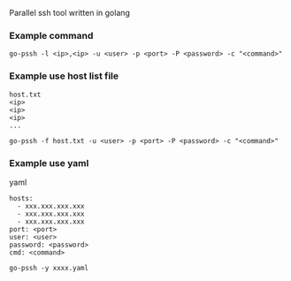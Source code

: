 Parallel ssh tool written in golang

### Example command
```
go-pssh -l <ip>,<ip> -u <user> -p <port> -P <password> -c "<command>"
```

### Example use host list file
```
host.txt
<ip>
<ip>
<ip>
...
```

```
go-pssh -f host.txt -u <user> -p <port> -P <password> -c "<command>"
```

### Example use yaml

yaml
```
hosts:
  - xxx.xxx.xxx.xxx
  - xxx.xxx.xxx.xxx
  - xxx.xxx.xxx.xxx
port: <port>
user: <user>
password: <password>
cmd: <command>
```

```
go-pssh -y xxxx.yaml
```
